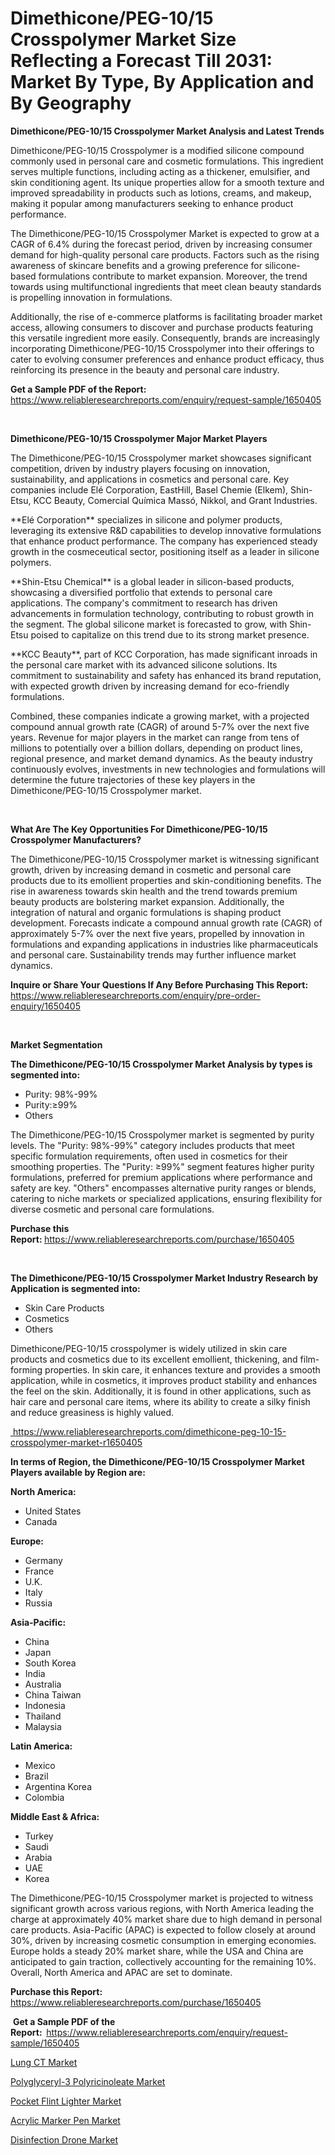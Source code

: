 <p><h1>Dimethicone/PEG-10/15 Crosspolymer Market Size Reflecting a Forecast Till 2031: Market By Type, By Application and By Geography</h1></p><p><strong>Dimethicone/PEG-10/15 Crosspolymer Market Analysis and Latest Trends</strong></p>
<p><p>Dimethicone/PEG-10/15 Crosspolymer is a modified silicone compound commonly used in personal care and cosmetic formulations. This ingredient serves multiple functions, including acting as a thickener, emulsifier, and skin conditioning agent. Its unique properties allow for a smooth texture and improved spreadability in products such as lotions, creams, and makeup, making it popular among manufacturers seeking to enhance product performance.</p><p>The Dimethicone/PEG-10/15 Crosspolymer Market is expected to grow at a CAGR of 6.4% during the forecast period, driven by increasing consumer demand for high-quality personal care products. Factors such as the rising awareness of skincare benefits and a growing preference for silicone-based formulations contribute to market expansion. Moreover, the trend towards using multifunctional ingredients that meet clean beauty standards is propelling innovation in formulations.</p><p>Additionally, the rise of e-commerce platforms is facilitating broader market access, allowing consumers to discover and purchase products featuring this versatile ingredient more easily. Consequently, brands are increasingly incorporating Dimethicone/PEG-10/15 Crosspolymer into their offerings to cater to evolving consumer preferences and enhance product efficacy, thus reinforcing its presence in the beauty and personal care industry.</p></p>
<p><strong>Get a Sample PDF of the Report:&nbsp;</strong> <a href="https://www.reliableresearchreports.com/enquiry/request-sample/1650405?utm_campaign=6&utm_medium=2&utm_source=Github&utm_content=ia&utm_term=26092024&utm_id=dimethiconepeg-1015-crosspolymer">https://www.reliableresearchreports.com/enquiry/request-sample/1650405</a></p>
<p>&nbsp;</p>
<p><strong>Dimethicone/PEG-10/15 Crosspolymer Major Market Players</strong></p>
<p><p>The Dimethicone/PEG-10/15 Crosspolymer market showcases significant competition, driven by industry players focusing on innovation, sustainability, and applications in cosmetics and personal care. Key companies include Elé Corporation, EastHill, Basel Chemie (Elkem), Shin-Etsu, KCC Beauty, Comercial Química Massó, Nikkol, and Grant Industries.</p><p>**Elé Corporation** specializes in silicone and polymer products, leveraging its extensive R&D capabilities to develop innovative formulations that enhance product performance. The company has experienced steady growth in the cosmeceutical sector, positioning itself as a leader in silicone polymers.</p><p>**Shin-Etsu Chemical** is a global leader in silicon-based products, showcasing a diversified portfolio that extends to personal care applications. The company's commitment to research has driven advancements in formulation technology, contributing to robust growth in the segment. The global silicone market is forecasted to grow, with Shin-Etsu poised to capitalize on this trend due to its strong market presence.</p><p>**KCC Beauty**, part of KCC Corporation, has made significant inroads in the personal care market with its advanced silicone solutions. Its commitment to sustainability and safety has enhanced its brand reputation, with expected growth driven by increasing demand for eco-friendly formulations.</p><p>Combined, these companies indicate a growing market, with a projected compound annual growth rate (CAGR) of around 5-7% over the next five years. Revenue for major players in the market can range from tens of millions to potentially over a billion dollars, depending on product lines, regional presence, and market demand dynamics. As the beauty industry continuously evolves, investments in new technologies and formulations will determine the future trajectories of these key players in the Dimethicone/PEG-10/15 Crosspolymer market.</p></p>
<p>&nbsp;</p>
<p><strong>What Are The Key Opportunities For Dimethicone/PEG-10/15 Crosspolymer Manufacturers?</strong></p>
<p><p>The Dimethicone/PEG-10/15 Crosspolymer market is witnessing significant growth, driven by increasing demand in cosmetic and personal care products due to its emollient properties and skin-conditioning benefits. The rise in awareness towards skin health and the trend towards premium beauty products are bolstering market expansion. Additionally, the integration of natural and organic formulations is shaping product development. Forecasts indicate a compound annual growth rate (CAGR) of approximately 5-7% over the next five years, propelled by innovation in formulations and expanding applications in industries like pharmaceuticals and personal care. Sustainability trends may further influence market dynamics.</p></p>
<p><strong>Inquire or Share Your Questions If Any Before Purchasing This Report:</strong> <a href="https://www.reliableresearchreports.com/enquiry/pre-order-enquiry/1650405?utm_campaign=6&utm_medium=2&utm_source=Github&utm_content=ia&utm_term=26092024&utm_id=dimethiconepeg-1015-crosspolymer">https://www.reliableresearchreports.com/enquiry/pre-order-enquiry/1650405</a></p>
<p>&nbsp;</p>
<p><strong>Market Segmentation</strong></p>
<p><strong>The Dimethicone/PEG-10/15 Crosspolymer Market Analysis by types is segmented into:</strong></p>
<p><ul><li>Purity: 98%-99%</li><li>Purity:≥99%</li><li>Others</li></ul></p>
<p><p>The Dimethicone/PEG-10/15 Crosspolymer market is segmented by purity levels. The "Purity: 98%-99%" category includes products that meet specific formulation requirements, often used in cosmetics for their smoothing properties. The "Purity: ≥99%" segment features higher purity formulations, preferred for premium applications where performance and safety are key. "Others" encompasses alternative purity ranges or blends, catering to niche markets or specialized applications, ensuring flexibility for diverse cosmetic and personal care formulations.</p></p>
<p><strong>Purchase this Report:&nbsp;</strong><a href="https://www.reliableresearchreports.com/purchase/1650405?utm_campaign=6&utm_medium=2&utm_source=Github&utm_content=ia&utm_term=26092024&utm_id=dimethiconepeg-1015-crosspolymer">https://www.reliableresearchreports.com/purchase/1650405</a></p>
<p>&nbsp;</p>
<p><strong>The Dimethicone/PEG-10/15 Crosspolymer Market Industry Research by Application is segmented into:</strong></p>
<p><ul><li>Skin Care Products</li><li>Cosmetics</li><li>Others</li></ul></p>
<p><p>Dimethicone/PEG-10/15 crosspolymer is widely utilized in skin care products and cosmetics due to its excellent emollient, thickening, and film-forming properties. In skin care, it enhances texture and provides a smooth application, while in cosmetics, it improves product stability and enhances the feel on the skin. Additionally, it is found in other applications, such as hair care and personal care items, where its ability to create a silky finish and reduce greasiness is highly valued.</p></p>
<p><a href="https://www.reliableresearchreports.com/dimethicone-peg-10-15-crosspolymer-market-r1650405?utm_campaign=6&utm_medium=2&utm_source=Github&utm_content=ia&utm_term=26092024&utm_id=dimethiconepeg-1015-crosspolymer">&nbsp;https://www.reliableresearchreports.com/dimethicone-peg-10-15-crosspolymer-market-r1650405</a></p>
<p><strong>In terms of Region, the Dimethicone/PEG-10/15 Crosspolymer Market Players available by Region are:</strong></p>
<p>
    <p> <strong> North America: </strong>
        <ul>
            <li>United States</li>
            <li>Canada</li>
        </ul>
        </p> 
    <p> <strong> Europe: </strong>
        <ul>
            <li>Germany</li>
            <li>France</li>
            <li>U.K.</li>
            <li>Italy</li>
            <li>Russia</li>
        </ul>
        </p> 
    <p> <strong> Asia-Pacific: </strong>
        <ul>
            <li>China</li>
            <li>Japan</li>
            <li>South Korea</li>
            <li>India</li>
            <li>Australia</li>
            <li>China Taiwan</li>
            <li>Indonesia</li>
            <li>Thailand</li>
            <li>Malaysia</li>
        </ul>
        </p> 
    <p> <strong> Latin America: </strong>
        <ul>
            <li>Mexico</li>
            <li>Brazil</li>
            <li>Argentina Korea</li>
            <li>Colombia</li>
        </ul>
        </p> 
    <p> <strong> Middle East & Africa: </strong>
        <ul>
            <li>Turkey</li>
            <li>Saudi</li>
            <li>Arabia</li>
            <li>UAE</li>
            <li>Korea</li>
        </ul>
    </p>
    </p>
<p><p>The Dimethicone/PEG-10/15 Crosspolymer market is projected to witness significant growth across various regions, with North America leading the charge at approximately 40% market share due to high demand in personal care products. Asia-Pacific (APAC) is expected to follow closely at around 30%, driven by increasing cosmetic consumption in emerging economies. Europe holds a steady 20% market share, while the USA and China are anticipated to gain traction, collectively accounting for the remaining 10%. Overall, North America and APAC are set to dominate.</p></p>
<p><strong>Purchase this Report: </strong><a href="https://www.reliableresearchreports.com/purchase/1650405?utm_campaign=6&utm_medium=2&utm_source=Github&utm_content=ia&utm_term=26092024&utm_id=dimethiconepeg-1015-crosspolymer">https://www.reliableresearchreports.com/purchase/1650405</a></p>
<p>&nbsp;<strong>Get a Sample PDF of the Report:&nbsp;&nbsp;</strong><a href="https://www.reliableresearchreports.com/enquiry/request-sample/1650405?utm_campaign=6&utm_medium=2&utm_source=Github&utm_content=ia&utm_term=26092024&utm_id=dimethiconepeg-1015-crosspolymer">https://www.reliableresearchreports.com/enquiry/request-sample/1650405</a></p>
<p><strong></strong></p>
<p><p><a href="https://www.linkedin.com/pulse/how-lung-ct-market-evolve-growth-analysis-year-2024-2031-jhybf?trackingId=D5l6ppbWQNmd7WwlRZNsyA%3D%3D&utm_campaign=6&utm_medium=2&utm_source=Github&utm_content=ia&utm_term=26092024&utm_id=dimethiconepeg-1015-crosspolymer">Lung CT Market</a></p><p><a href="https://github.com/AshrafKhan865/Market-Research-Report-List-1/blob/main/polyglyceryl-3-polyricinoleate-market.md?utm_campaign=6&utm_medium=2&utm_source=Github&utm_content=ia&utm_term=26092024&utm_id=dimethiconepeg-1015-crosspolymer">Polyglyceryl-3 Polyricinoleate Market</a></p><p><a href="https://issuu.com/reportprime-2/docs/pocket-flint-lighter-market-size-20_3eb6554642ecdf?utm_campaign=6&utm_medium=2&utm_source=Github&utm_content=ia&utm_term=26092024&utm_id=dimethiconepeg-1015-crosspolymer">Pocket Flint Lighter Market</a></p><p><a href="https://issuu.com/reportprime-2/docs/acrylic-marker-pen-market-size-2030_96283fc4c92ee9?utm_campaign=6&utm_medium=2&utm_source=Github&utm_content=ia&utm_term=26092024&utm_id=dimethiconepeg-1015-crosspolymer">Acrylic Marker Pen Market</a></p><p><a href="https://www.linkedin.com/pulse/global-disinfection-drone-market-exploring-share-trends-future-la6he?trackingId=RG4GULnvSzyfCl%2BqJLUlBw%3D%3D&utm_campaign=6&utm_medium=2&utm_source=Github&utm_content=ia&utm_term=26092024&utm_id=dimethiconepeg-1015-crosspolymer">Disinfection Drone Market</a></p></p>